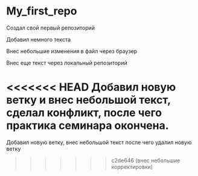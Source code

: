 ﻿# My_first_repo
Создал свой первый репозиторий

Добавил немного текста

Внес небольшие изменения в файл через браузер

Внес еще текст через локальный репозиторий

<<<<<<< HEAD
Добавил новую ветку и внес небольшой текст, сделал конфликт, после чего практика семинара окончена.
=======
Добавил новую ветку, внес небольшой текст после чего удалил новую ветку
>>>>>>> c2de646 (внес небольшие корректировки)
